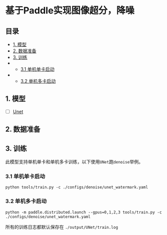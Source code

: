 # 基于Paddle实现图像超分，降噪

## 目录
* [1. 模型](#1-模型) 
* [2. 数据准备](#2-数据准备)
* [3. 训练](#3-训练)
* * [3.1 单机单卡启动](#31-单机单卡启动)
* * [3.2 单机多卡启动](#32-单机多卡启动)

## 1. 模型
* [ ] [Unet]()

## 2. 数据准备

## 3. 训练
此模型支持单机单卡和单机多卡训练，以下使用`UNet`跑`denoise`举例。
### 3.1 单机单卡启动
```
python tools/train.py -c ./configs/denoise/unet_watermark.yaml
```

### 3.2 单机多卡启动
```
python -m paddle.distributed.launch --gpus=0,1,2,3 tools/train.py -c ./configs/denoise/unet_watermark.yaml
```

所有的训练日志都默认保存在 `./output/UNet/train.log`

